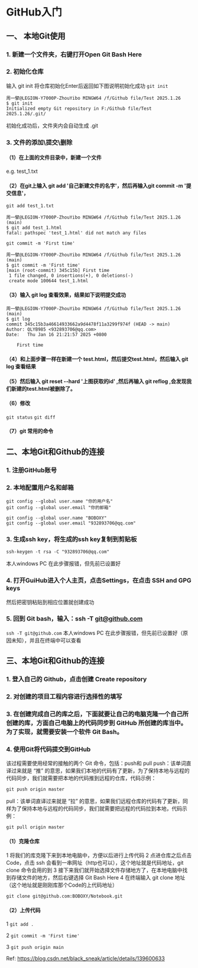 # GitHub入门

## 一、 本地Git使用

### 1. 新建一个文件夹，右键打开Open Git Bash Here

### 2. 初始化仓库
输入 git init 将仓库初始化Enter后返回如下图说明初始化成功
`git init`

```
周一擘@LEGION-Y7000P-ZhouYibo MINGW64 /f/Github file/Test 2025.1.26
$ git init
Initialized empty Git repository in F:/Github file/Test 2025.1.26/.git/
```
初始化成功后，文件夹内会自动生成 .git

### 3. 文件的添加\提交\删除

#### （1）在上面的文件目录中，新建一个文件
e.g. test_1.txt

#### （2）在git上输入 git add '自己新建文件的名字'，然后再输入git commit -m '提交信息'，
`git add test_1.txt`
```
周一擘@LEGION-Y7000P-ZhouYibo MINGW64 /f/Github file/Test 2025.1.26 (main)
$ git add test_1.html
fatal: pathspec 'test_1.html' did not match any files
```

`git commit -m 'First time'`
```
周一擘@LEGION-Y7000P-ZhouYibo MINGW64 /f/Github file/Test 2025.1.26 (main)
$ git commit -m 'First time'
[main (root-commit) 345c15b] First time
 1 file changed, 0 insertions(+), 0 deletions(-)
 create mode 100644 test_1.html
```

#### （3）输入 git log 查看效果，结果如下说明提交成功
```
周一擘@LEGION-Y7000P-ZhouYibo MINGW64 /f/Github file/Test 2025.1.26 (main)
$ git log
commit 345c15b3a46614933662a9d4478f11a3299f974f (HEAD -> main)
Author: QLYB985 <932893706@qq.com>
Date:   Thu Jan 16 21:21:57 2025 +0800

    First time
```
#### （4）和上面步骤一样在新建一个 test.html，然后提交test.html，然后输入 git log 查看结果

#### （5）然后输入  git reset --hard '上图获取的id' ,然后再输入 git  reflog ,会发现我们新建的test.html被删除了。

#### （6）修改
`git status`
`git diff`

#### （7）git 常用的命令

## 二、本地Git和Github的连接

### 1. 注册GitHub账号

### 2. 本地配置用户名和邮箱
```
git config --global user.name "你的用户名"
git config --global user.email "你的邮箱"
```
```
git config --global user.name "BOBOXY"
git config --global user.email "932893706@qq.com"
```

### 3. 生成ssh key，将生成的ssh key复制到剪贴板
```
ssh-keygen -t rsa -C "932893706@qq.com"
```
本人windows PC 在此步骤报错，但先前已设置好

### 4. 打开GuiHub进入个人主页，点击Settings，在点击 SSH and GPG keys
然后把密钥粘贴到相应位置就创建成功

### 5. 回到 Git bash，输入：ssh -T git@github.com
`ssh -T git@github.com`
本人windows PC 在此步骤报错，但先前已设置好（原因未知），并且在终端中可以查看

## 三、本地Git和Github的连接

### 1. 登入自己的 Github，点击创建 Create repository

### 2. 对创建的项目工程内容进行选择性的填写

### 3. 在创建完成自己的库之后，下面就要让自己的电脑克隆一个自己所创建的库，方面自己电脑上的代码同步到 GitHub 所创建的库当中。为了实现，就需要安装一个软件 Git Bash。

### 4. 使用Git将代码提交到GitHub
该过程需要使用经常的接触的两个 Git 命令，包括：push和 pull
push：该单词直译过来就是 “推” 的意思，如果我们本地的代码有了更新，为了保持本地与远程的代码同步，我们就需要把本地的代码推到远程的仓库，代码示例：
```
git push origin master
```

pull：该单词直译过来就是 “拉” 的意思，如果我们远程仓库的代码有了更新，同样为了保持本地与远程的代码同步，我们就需要把远程的代码拉到本地，代码示例： 
```
git pull origin master
```

#### （1）克隆仓库
1 将我们的库克隆下来到本地电脑中，方便以后进行上传代码
2 点进仓库之后点击 Code，点击 ssh 会看到一串网址（http也可以），这个地址就是代码地址，git clone 命令会用的到
3 接下来我们就开始选择文件存储地方了，在本地电脑中找到存储文件的地方，然后右键选择 Git Bash Here
4 在终端输入 git clone 地址（这个地址就是刚刚库那个Code的上代码地址）
```
git clone git@github.com:BOBOXY/Notebook.git
```
#### （2）上传代码
1 `git add .`

2 `git commit -m 'First time'`

3 `git push origin main`


Ref: https://blog.csdn.net/black_sneak/article/details/139600633